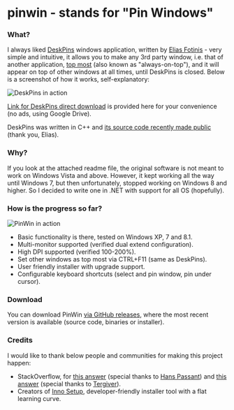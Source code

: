 # pinwin - stands for "Pin Windows"
### What?
I always liked [DeskPins](http://efotinis.neocities.org/deskpins/index.html) windows application, written by [Elias Fotinis](http://efotinis.neocities.org/about.html) - very simple and intuitive, it allows you to make any 3rd party window, i.e. that of another application, [top most](https://msdn.microsoft.com/en-us/library/system.windows.window.topmost%28v=vs.110%29.aspx) (also known as "always-on-top"), and it will appear on top of other windows at all times, until DeskPins is closed. Below is a screenshot of how it works, self-explanatory:

![DeskPins in action](http://i.imgur.com/Y65spks.png)

[Link for DeskPins direct download](https://drive.google.com/file/d/0BzOSyp06l5JwMVNXYkFMQXNMUTQ/view?usp=sharing) is provided here for your convenience (no ads, using Google Drive).

DeskPins was written in C++ and [its source code recently made public](https://bitbucket.org/efotinis/deskpins) (thank you, Elias).

### Why?
If you look at the attached readme file, the original software is not meant to work on Windows Vista and above. However, it kept working all the way until Windows 7, but then unfortunately, stopped working on Windows 8 and higher.
So I decided to write one in .NET with support for all OS (hopefully).

### How is the progress so far?

![PinWin in action](https://i.imgur.com/aH0FWrw.png)

- Basic functionality is there, tested on Windows XP, 7 and 8.1.
- Multi-monitor supported (verified dual extend configuration).
- High DPI supported (verified 100-200%).
- Set other windows as top most via CTRL+F11 (same as DeskPins).
- User friendly installer with upgrade support.
- Configurable keyboard shortcuts (select and pin window, pin under cursor).

### Download

You can download PinWin [via GitHub releases](https://github.com/VictorZakharov/pinwin/releases), where the most recent version is available (source code, binaries or installer).

### Credits

I would like to thank below people and communities for making this project happen:
- StackOverflow, for [this answer](http://stackoverflow.com/questions/17897646/gma-useractivitymonitor-setwindowshookex-error-126) (special thanks to [Hans Passant](http://stackoverflow.com/users/17034/hans-passant)) and [this answer](http://stackoverflow.com/questions/4604023/unable-to-read-another-applications-caption) (special thanks to [Tergiver](http://stackoverflow.com/users/351385/tergiver)).
- Creators of [Inno Setup](http://www.jrsoftware.org/isinfo.php), developer-friendly installer tool with a flat learning curve.
